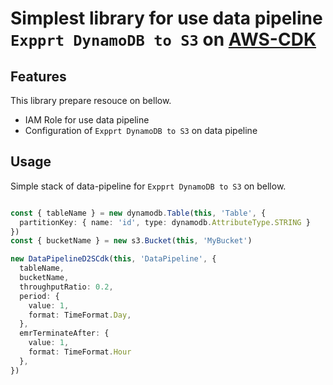 # Simplest library for use data pipeline `Expprt DynamoDB to S3` on [AWS-CDK](https://aws.amazon.com/en/cdk/)

## Features

This library prepare resouce on bellow.

- IAM Role for use data pipeline
- Configuration of `Expprt DynamoDB to S3` on data pipeline

## Usage

Simple stack of data-pipeline for `Expprt DynamoDB to S3` on bellow.

```typescript

const { tableName } = new dynamodb.Table(this, 'Table', {
  partitionKey: { name: 'id', type: dynamodb.AttributeType.STRING }
})
const { bucketName } = new s3.Bucket(this, 'MyBucket')

new DataPipelineD2SCdk(this, 'DataPipeline', {
  tableName,
  bucketName,
  throughputRatio: 0.2,
  period: {
    value: 1,
    format: TimeFormat.Day,
  },
  emrTerminateAfter: {
    value: 1,
    format: TimeFormat.Hour
  },
})

```